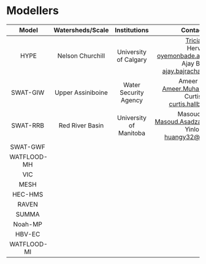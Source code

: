 # Modellers
| Model | Watersheds/Scale | Institutions | Contact persons 
| :---: | :---: |  :---: | :---: |
| HYPE    | Nelson Churchill   | University of Calgary |  <a href="mailto:tricia.stadnyk@ucalgary.ca">Tricia Stadnyk</a> <br> Hervé Awoye <br> oyemonbade.awoye@ucalgary.ca <br> Ajay Bajracharya <br> ajay.bajracharya@ucalgary.ca |
|SWAT-GIW | Upper Assiniboine  | Water Security Agency | Ameer Muhammad <br> Ameer.Muhammad@wsask.ca  <br> Curtis Hallborg <br> curtis.hallborg@wsask.ca |
|SWAT-RRB | Red River Basin   | University of Manitoba  | Masoud Asadzadeh <br> Masoud.Asadzadeh@umanitoba.ca <br> Yinlong Huang <br> huangy32@myumanitoba.ca |
|SWAT-GWF | | | |
|WATFLOOD-MH | | | |
|VIC | | | |
|MESH | | | |
|HEC-HMS | | | |
|RAVEN | | | |
|SUMMA | | | |
|Noah-MP | | | |
|HBV-EC | | | |
|WATFLOOD-MI | | | |
